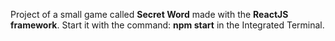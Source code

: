 Project of a small game called **Secret Word** made with the **ReactJS framework**.
Start it with the command: **npm start** in the Integrated Terminal.
